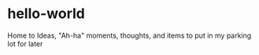 # hello-world
Home to Ideas, "Ah-ha" moments, thoughts, and items to put in my parking lot for later
